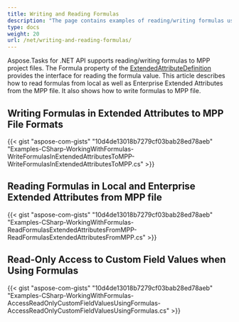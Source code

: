 ```yaml
---
title: Writing and Reading Formulas
description: "The page contains examples of reading/writing formulas used by Aspose.Tasks for .NET library for calculations."
type: docs
weight: 20
url: /net/writing-and-reading-formulas/
---
```


Aspose.Tasks for .NET API supports reading/writing formulas to MPP project files. The Formula property of the [ExtendedAttributeDefinition](https://apireference.aspose.com/tasks/net/aspose.tasks/extendedattributedefinition) provides the interface for reading the formula value. This article describes how to read formulas from local as well as Enterprise Extended Attributes from the MPP file. It also shows how to write formulas to MPP file.

## **Writing Formulas in Extended Attributes to MPP File Formats**
{{< gist "aspose-com-gists" "10d4de13018b7279cf03bab28ed78aeb" "Examples-CSharp-WorkingWithFormulas-WriteFormulasInExtendedAttributesToMPP-WriteFormulasInExtendedAttributesToMPP.cs" >}}

## **Reading Formulas in Local and Enterprise Extended Attributes from MPP file**
{{< gist "aspose-com-gists" "10d4de13018b7279cf03bab28ed78aeb" "Examples-CSharp-WorkingWithFormulas-ReadFormulasExtendedAttributesFromMPP-ReadFormulasExtendedAttributesFromMPP.cs" >}}

## **Read-Only Access to Custom Field Values when Using Formulas**
{{< gist "aspose-com-gists" "10d4de13018b7279cf03bab28ed78aeb" "Examples-CSharp-WorkingWithFormulas-AccessReadOnlyCustomFieldValuesUsingFormulas-AccessReadOnlyCustomFieldValuesUsingFormulas.cs" >}}
